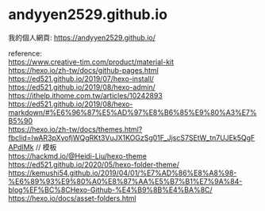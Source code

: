 # andyyen2529.github.io
我的個人網頁: https://andyyen2529.github.io/


reference:  
https://www.creative-tim.com/product/material-kit  
https://hexo.io/zh-tw/docs/github-pages.html  
https://ed521.github.io/2019/07/hexo-install/  
https://ed521.github.io/2019/08/hexo-admin/  
https://ithelp.ithome.com.tw/articles/10242893  
https://ed521.github.io/2019/08/hexo-markdown/#%E6%96%87%E5%AD%97%E8%B6%85%E9%80%A3%E7%B5%90  
https://hexo.io/zh-tw/docs/themes.html?fbclid=IwAR3pXyofjWQgRKt3VuJX1KOGzSg01F_JjscS7SEtW_tn7UJEk5QgFAPdIMk  // 模板  
https://hackmd.io/@Heidi-Liu/hexo-theme  
https://ed521.github.io/2020/05/hexo-folder-theme/  
https://kemushi54.github.io/2019/04/01/%E7%AD%86%E8%A8%98-%E6%89%93%E9%80%A0%E8%87%AA%E5%B7%B1%E7%9A%84-blog%EF%BC%8CHexo-Github-%E4%B9%8B%E4%BA%8C/  
https://hexo.io/docs/asset-folders.html  